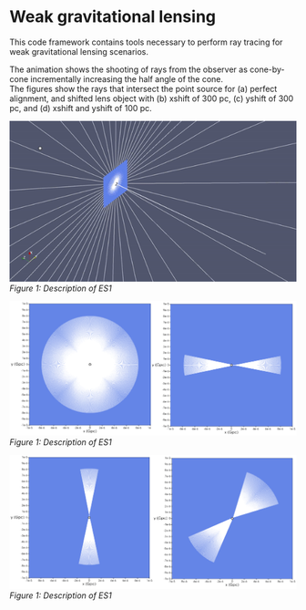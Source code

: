 # Weak gravitational lensing
This code framework contains tools necessary to perform ray tracing for 
weak gravitational lensing scenarios.

The animation shows the shooting of rays from the observer as cone-by-cone incrementally increasing the half angle of the cone.   
The figures show the rays that intersect the point source for (a) perfect alignment, and shifted lens object with (b) xshift of 300 pc, 
(c) yshift of 300 pc, and (d) xshift and yshift of 100 pc. 

![RayShooting](Movies/EinsteinRingAll.gif)
*Figure 1: Description of ES1*


![ES1](Images/ES1.png)
*Figure 1: Description of ES1*

![ES2](Images/ES2.png)
*Figure 1: Description of ES1*


